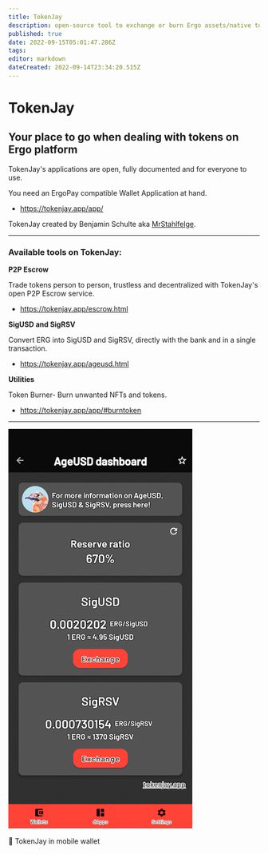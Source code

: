 ```yaml
---
title: TokenJay
description: open-source tool to exchange or burn Ergo assets/native tokens
published: true
date: 2022-09-15T05:01:47.286Z
tags: 
editor: markdown
dateCreated: 2022-09-14T23:34:20.515Z
---
```


# TokenJay
## Your place to go when dealing with tokens on Ergo platform
TokenJay's applications are open, fully documented and for everyone to use.

You need an ErgoPay compatible Wallet Application at hand.

- https://tokenjay.app/app/

TokenJay created by Benjamin Schulte aka [MrStahlfelge](https://github.com/MrStahlfelge). 


______
### Available tools on TokenJay:
**P2P Escrow**

Trade tokens person to person, trustless and decentralized with TokenJay's open P2P Escrow service.
- https://tokenjay.app/escrow.html

**SigUSD and SigRSV** 

Convert ERG into SigUSD and SigRSV, directly with the bank and in a single transaction.
- https://tokenjay.app/ageusd.html

 **Utilities**

Token Burner- Burn unwanted NFTs and tokens.


- https://tokenjay.app/app/#burntoken

______
![tokenjay_mobilewallet_screenshot.png](/ergodapps/tokenjay_mobilewallet_screenshot.png)

🔼 TokenJay in mobile wallet 